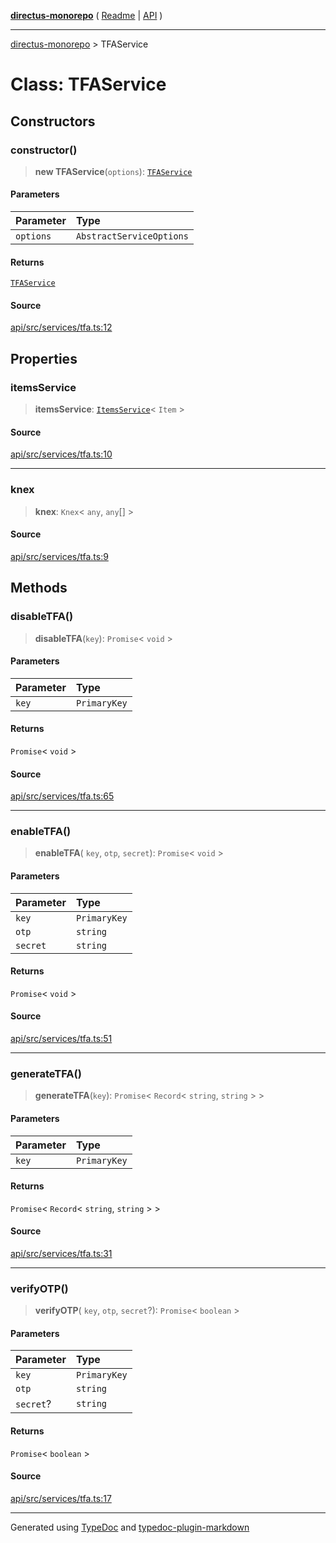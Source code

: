 [**directus-monorepo**](../README.md) ( [Readme](../README.md) \| [API](../API.md) )

---

[directus-monorepo](../API.md) > TFAService

# Class: TFAService

## Constructors

### constructor()

> **new TFAService**(`options`): [`TFAService`](class.TFAService.md)

#### Parameters

| Parameter | Type                     |
| :-------- | :----------------------- |
| `options` | `AbstractServiceOptions` |

#### Returns

[`TFAService`](class.TFAService.md)

#### Source

[api/src/services/tfa.ts:12](https://github.com/directus/directus/blob/3a4abb10c/api/src/services/tfa.ts#L12)

## Properties

### itemsService

> **itemsService**: [`ItemsService`](class.ItemsService.md)\< `Item` \>

#### Source

[api/src/services/tfa.ts:10](https://github.com/directus/directus/blob/3a4abb10c/api/src/services/tfa.ts#L10)

---

### knex

> **knex**: `Knex`\< `any`, `any`[] \>

#### Source

[api/src/services/tfa.ts:9](https://github.com/directus/directus/blob/3a4abb10c/api/src/services/tfa.ts#L9)

## Methods

### disableTFA()

> **disableTFA**(`key`): `Promise`\< `void` \>

#### Parameters

| Parameter | Type         |
| :-------- | :----------- |
| `key`     | `PrimaryKey` |

#### Returns

`Promise`\< `void` \>

#### Source

[api/src/services/tfa.ts:65](https://github.com/directus/directus/blob/3a4abb10c/api/src/services/tfa.ts#L65)

---

### enableTFA()

> **enableTFA**( `key`, `otp`, `secret`): `Promise`\< `void` \>

#### Parameters

| Parameter | Type         |
| :-------- | :----------- |
| `key`     | `PrimaryKey` |
| `otp`     | `string`     |
| `secret`  | `string`     |

#### Returns

`Promise`\< `void` \>

#### Source

[api/src/services/tfa.ts:51](https://github.com/directus/directus/blob/3a4abb10c/api/src/services/tfa.ts#L51)

---

### generateTFA()

> **generateTFA**(`key`): `Promise`\< `Record`\< `string`, `string` \> \>

#### Parameters

| Parameter | Type         |
| :-------- | :----------- |
| `key`     | `PrimaryKey` |

#### Returns

`Promise`\< `Record`\< `string`, `string` \> \>

#### Source

[api/src/services/tfa.ts:31](https://github.com/directus/directus/blob/3a4abb10c/api/src/services/tfa.ts#L31)

---

### verifyOTP()

> **verifyOTP**( `key`, `otp`, `secret`?): `Promise`\< `boolean` \>

#### Parameters

| Parameter | Type         |
| :-------- | :----------- |
| `key`     | `PrimaryKey` |
| `otp`     | `string`     |
| `secret`? | `string`     |

#### Returns

`Promise`\< `boolean` \>

#### Source

[api/src/services/tfa.ts:17](https://github.com/directus/directus/blob/3a4abb10c/api/src/services/tfa.ts#L17)

---

Generated using [TypeDoc](https://typedoc.org/) and
[typedoc-plugin-markdown](https://www.npmjs.com/package/typedoc-plugin-markdown)

